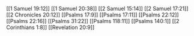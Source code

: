 [[1 Samuel 19:12]]
[[1 Samuel 20:38]]
[[2 Samuel 15:14]]
[[2 Samuel 17:21]]
[[2 Chronicles 20:12]]
[[Psalms 17:9]]
[[Psalms 17:11]]
[[Psalms 22:12]]
[[Psalms 22:16]]
[[Psalms 31:22]]
[[Psalms 118:11]]
[[Psalms 140:1]]
[[2 Corinthians 1:8]]
[[Revelation 20:9]]
